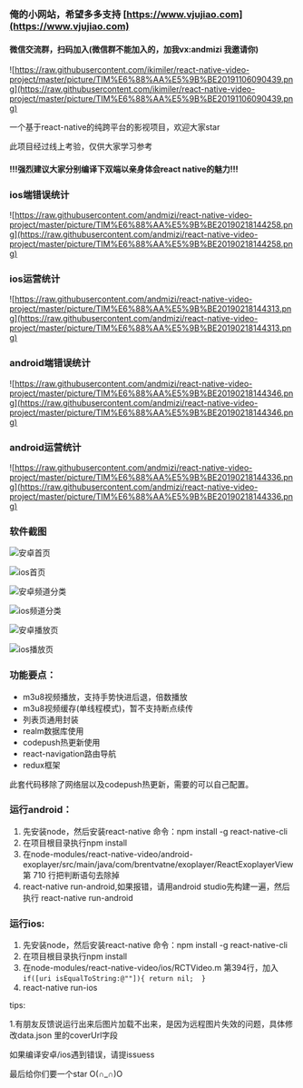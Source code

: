 ### 俺的小网站，希望多多支持 [https://www.vjujiao.com](https://www.vjujiao.com)

#### 微信交流群，扫码加入(微信群不能加入的，加我vx:andmizi 我邀请你)
![https://raw.githubusercontent.com/ikimiler/react-native-video-project/master/picture/TIM%E6%88%AA%E5%9B%BE20191106090439.png](https://raw.githubusercontent.com/ikimiler/react-native-video-project/master/picture/TIM%E6%88%AA%E5%9B%BE20191106090439.png)

一个基于react-native的纯跨平台的影视项目，欢迎大家star

此项目经过线上考验，仅供大家学习参考

#### !!!强烈建议大家分别编译下双端以亲身体会react native的魅力!!!

### ios端错误统计
![https://raw.githubusercontent.com/andmizi/react-native-video-project/master/picture/TIM%E6%88%AA%E5%9B%BE20190218144258.png](https://raw.githubusercontent.com/andmizi/react-native-video-project/master/picture/TIM%E6%88%AA%E5%9B%BE20190218144258.png)

### ios运营统计
![https://raw.githubusercontent.com/andmizi/react-native-video-project/master/picture/TIM%E6%88%AA%E5%9B%BE20190218144313.png](https://raw.githubusercontent.com/andmizi/react-native-video-project/master/picture/TIM%E6%88%AA%E5%9B%BE20190218144313.png)

### android端错误统计
![https://raw.githubusercontent.com/andmizi/react-native-video-project/master/picture/TIM%E6%88%AA%E5%9B%BE20190218144346.png](https://raw.githubusercontent.com/andmizi/react-native-video-project/master/picture/TIM%E6%88%AA%E5%9B%BE20190218144346.png)

### android运营统计
![https://raw.githubusercontent.com/andmizi/react-native-video-project/master/picture/TIM%E6%88%AA%E5%9B%BE20190218144336.png](https://raw.githubusercontent.com/andmizi/react-native-video-project/master/picture/TIM%E6%88%AA%E5%9B%BE20190218144336.png)

### 软件截图
![安卓首页](https://raw.githubusercontent.com/andmizi/react-native-video-project/master/picture/index.png)

![ios首页](https://raw.githubusercontent.com/andmizi/react-native-video-project/master/picture/Simulator%20Screen%20Shot%20-%20iPhone%20XR%20-%202019-02-20%20at%2017.32.18.png)

![安卓频道分类](https://raw.githubusercontent.com/andmizi/react-native-video-project/master/picture/classmore.png)

![ios频道分类](https://raw.githubusercontent.com/andmizi/react-native-video-project/master/picture/Simulator%20Screen%20Shot%20-%20iPhone%20XR%20-%202019-02-20%20at%2017.32.02.png)

![安卓播放页](https://raw.githubusercontent.com/andmizi/react-native-video-project/master/picture/info.png)

![ios播放页](https://raw.githubusercontent.com/andmizi/react-native-video-project/master/picture/Simulator%20Screen%20Shot%20-%20iPhone%20XR%20-%202019-02-20%20at%2017.32.41.png)


### 功能要点：
* m3u8视频播放，支持手势快进后退，倍数播放
* m3u8视频缓存(单线程模式)，暂不支持断点续传
* 列表页通用封装
* realm数据库使用
* codepush热更新使用
* react-navigation路由导航
* redux框架

此套代码移除了网络层以及codepush热更新，需要的可以自己配置。

### 运行android：

1. 先安装node，然后安装react-native 命令：npm install -g react-native-cli
2. 在项目根目录执行npm install
3. 在node-modules/react-native-video/android-exoplayer/src/main/java/com/brentvatne/exoplayer/ReactExoplayerView 第 710 行把判断语句去除掉
4. react-native run-android,如果报错，请用android studio先构建一遍，然后执行 react-native run-android


### 运行ios:
1. 先安装node，然后安装react-native 命令：npm install -g react-native-cli
2. 在项目根目录执行npm install
3. 在node-modules/react-native-video/ios/RCTVideo.m 第394行，加入
`if([uri isEqualToString:@""]){
	return nil;	
}`
4. react-native run-ios

tips:

1.有朋友反馈说运行出来后图片加载不出来，是因为远程图片失效的问题，具体修改data.json 里的coverUrl字段

如果编译安卓/ios遇到错误，请提issuess

最后给你们要一个star O(∩_∩)O



